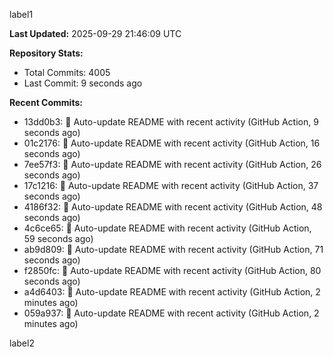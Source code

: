 
label1 
<!-- ACTIVITY_START -->
**Last Updated:** 2025-09-29 21:46:09 UTC

**Repository Stats:**
- Total Commits: 4005
- Last Commit: 9 seconds ago

**Recent Commits:**
- 13dd0b3: 🤖 Auto-update README with recent activity (GitHub Action, 9 seconds ago)
- 01c2176: 🤖 Auto-update README with recent activity (GitHub Action, 16 seconds ago)
- 7ee57f3: 🤖 Auto-update README with recent activity (GitHub Action, 26 seconds ago)
- 17c1216: 🤖 Auto-update README with recent activity (GitHub Action, 37 seconds ago)
- 4186f32: 🤖 Auto-update README with recent activity (GitHub Action, 48 seconds ago)
- 4c6ce65: 🤖 Auto-update README with recent activity (GitHub Action, 59 seconds ago)
- ab9d809: 🤖 Auto-update README with recent activity (GitHub Action, 71 seconds ago)
- f2850fc: 🤖 Auto-update README with recent activity (GitHub Action, 80 seconds ago)
- a4d6403: 🤖 Auto-update README with recent activity (GitHub Action, 2 minutes ago)
- 059a937: 🤖 Auto-update README with recent activity (GitHub Action, 2 minutes ago)
<!-- ACTIVITY_END -->

label2

